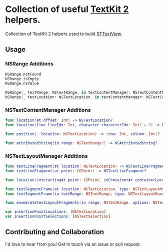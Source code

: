 # Collection of useful [TextKit 2](https://developer.apple.com/documentation/appkit/textkit) helpers.

Collection of TextKit 2 helpers used to build [STTextView](https://github.com/krzyzanowskim/STTextView).

## Usage

### NSRange Additions

```swift
NSRange.notFound
NSRange.isEmpty
NSRange.nsValue

NSRange(_ textRange: NSTextRange, in textContentManager: NSTextContentManager)
NSRange(_ textLocation: NSTextLocation, in textContentManager: NSTextContentManager)
``` 

### NSTextContentManager Additions

```swift
func location(at offset: Int) -> NSTextLocation?
func location(line lineIdx: Int, character characterIdx: Int? = 0) -> NSTextLocation?

func position(_ location: NSTextLocation) -> (row: Int, column: Int)?

func attributedString(in range: NSTextRange?) -> NSAttributedString?
```

### NSTextLayoutManager Additions

```swift
func textLineFragment(at location: NSTextLocation) -> NSTextLineFragment?
func textLineFragment(at point: CGPoint) -> NSTextLineFragment?

func location(interactingAt point: CGPoint, inContainerAt containerLocation: NSTextLocation) -> NSTextLocation?

func textSegmentFrame(at location: NSTextLocation, type: NSTextLayoutManager.SegmentType, options: SegmentOptions = [.upstreamAffinity]) -> CGRect?
func textSegmentFrame(in textRange: NSTextRange, type: NSTextLayoutManager.SegmentType, options: SegmentOptions = [.upstreamAffinity, .rangeNotRequired]) -> CGRect?

func enumerateTextLayoutFragments(in range: NSTextRange, options: NSTextLayoutFragment.EnumerationOptions = [], using block: (NSTextLayoutFragment) -> Bool) -> NSTextLocation?

var insertionPointLocations: [NSTextLocation]
var insertionPointSelections: [NSTextSelection]
```

## Contributing and Collaboration

I'd love to hear from you! Get in touch via an issue or pull request.
